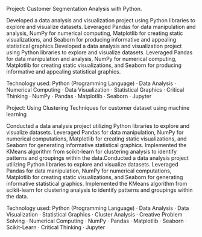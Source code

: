 Project: Customer Segmentation Analysis with Python.

Developed a data analysis and visualization project using Python libraries to explore and visualize datasets. Leveraged Pandas for data manipulation and analysis, NumPy for numerical computing, Matplotlib for creating static visualizations, and Seaborn for producing informative and appealing statistical graphics.Developed a data analysis and visualization project using Python libraries to explore and visualize datasets. Leveraged Pandas for data manipulation and analysis, NumPy for numerical computing, Matplotlib for creating static visualizations, and Seaborn for producing informative and appealing statistical graphics.

Technology used: Python (Programming Language) · Data Analysis · Numerical Computing · Data Visualization · Statistical Graphics · Critical Thinking · NumPy · Pandas · Matplotlib · Seaborn · Jupyter

Project: Using Clustering Techniques for customer dataset using machine learning

Conducted a data analysis project utilizing Python libraries to explore and visualize datasets. Leveraged Pandas for data manipulation, NumPy for numerical computations, Matplotlib for creating static visualizations, and Seaborn for generating informative statistical graphics. Implemented the KMeans algorithm from scikit-learn for clustering analysis to identify patterns and groupings within the data.Conducted a data analysis project utilizing Python libraries to explore and visualize datasets. Leveraged Pandas for data manipulation, NumPy for numerical computations, Matplotlib for creating static visualizations, and Seaborn for generating informative statistical graphics. Implemented the KMeans algorithm from scikit-learn for clustering analysis to identify patterns and groupings within the data.

Technology used: Python (Programming Language) · Data Analysis · Data Visualization · Statistical Graphics · Cluster Analysis · Creative Problem Solving · Numerical 
Computing · NumPy · Pandas · Matplotlib · Seaborn · Scikit-Learn · Critical Thinking · Jupyter
